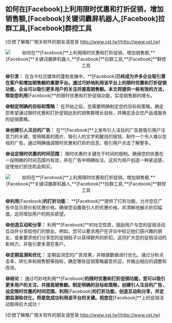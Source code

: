 ## **如何在**[Facebook]**上利用限时优惠和打折促销，增加销售额,**[Facebook]**关键词霸屏机器人,**[Facebook]**拉群工具,**[Facebook]**群控工具**

[😍想了解推广相关软件的朋友请登录 http://www.vst.tw](http://www.vst.tw)

 <center><img src="https://vst.tw/MP4/tuiguang/png/7.png" alt="如何在**[Facebook]**上利用限时优惠和打折促销，增加销售额,**[Facebook]**关键词霸屏机器人,**[Facebook]**拉群工具,**[Facebook]**群控工具"></center>

**😄引言：**
在当今社交媒体的蓬勃发展中，**[Facebook]**已经成为许多企业吸引潜在客户和增加销售额的重要平台。通过巧妙地利用该平台上的限时优惠和打折促销功能，企业可以吸引更多用户的关注并提高销售额。本文将提供一些有效的方法，帮助您利用**[Facebook]**的限时优惠和打折促销功能，实现销售额的增长。

**😄制定明确的目标和策略：**
在开始之前，您需要明确制定您的目标和策略。确定您希望通过限时优惠和打折促销达到的销售额增长目标，并确定适合您产品或服务的促销策略。

**😄创建引人注目的广告：**
在**[Facebook]**上发布引人注目的广告是吸引用户注意力的关键。使用精美的图片、吸引人的文字和醒目的按钮，制作一个令人难以忽视的广告。通过明确强调限时优惠和打折的信息，吸引用户点击了解更多。

**😄设定限时优惠的时间范围：**
限时优惠的关键在于时间的限制。确保您的优惠在一段明确的时间范围内有效，并在广告中明确标注。这将为用户创造一种紧迫感，促使他们抓住机会购买。

 <center><img src="https://vst.tw/MP4/tuiguang/png/3.png" alt="如何在**[Facebook]**上利用限时优惠和打折促销，增加销售额,**[Facebook]**关键词霸屏机器人,**[Facebook]**拉群工具,**[Facebook]**群控工具"></center>

**😄利用**[Facebook]**的打折功能：**
**[Facebook]**提供了打折功能，允许您在广告中显示原价和优惠价格。确保您设置吸引人的优惠价格，并清晰地展示折扣幅度。这将增加用户的购买欲望。

**😄创造互动和分享：**
利用**[Facebook]**的社交性质，鼓励用户与您的促销活动互动并分享给他们的朋友。例如，您可以要求用户在评论中标记他们感兴趣的朋友，或者要求他们分享您的促销帖子以获得额外的折扣。这将扩大您的促销活动的影响力，并吸引更多潜在客户。

**😄定期监测和优化：**
定期监测您的广告效果，并根据数据进行优化。通过分析点击率、转化率和销售额等指标，确定哪些促销策略最受欢迎，并做出相应的调整和改进。

**😄结论：**
通过巧妙地利用**[Facebook]**的限时优惠和打折促销功能，您可以吸引更多用户的关注，并提高销售额。制定明确的目标和策略，创建引人注目的广告，设定限时优惠的时间范围，利用**[Facebook]**的打折功能，创造互动和分享，并定期监测和优化，将是您成功利用该平台的关键。祝您在**[Facebook]**上的促销活动取得巨大成功！

[😍想了解推广相关软件的朋友请登录 http://www.vst.tw](http://www.vst.tw)



